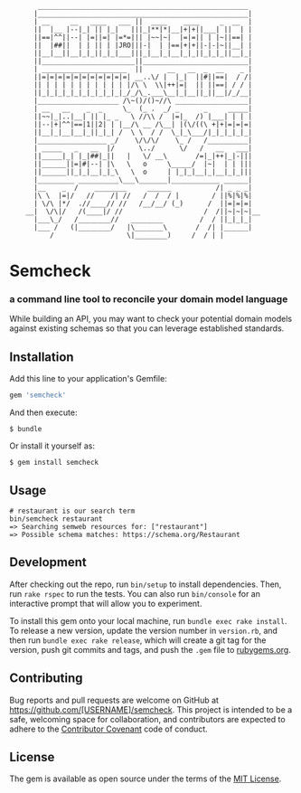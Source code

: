            ____________________________________________________
          |____________________________________________________|
          | __     __   ____   ___ ||  ____    ____     _  __  |
          ||  |__ |--|_| || |_|   |||_|**|*|__|+|+||___| ||  | |
          ||==|^^||--| |=||=| |=*=||| |~~|~|  |=|=|| | |~||==| |
          ||  |##||  | | || | |JRO|||-|  | |==|+|+||-|-|~||__| |
          ||__|__||__|_|_||_|_|___|||_|__|_|__|_|_||_|_|_||__|_|
          ||_______________________||__________________________|
          | _____________________  ||      __   __  _  __    _ |
          ||=|=|=|=|=|=|=|=|=|=|=| __..\/ |  |_|  ||#||==|  / /|
          || | | | | | | | | | | |/\ \  \\|++|=|  || ||==| / / |
          ||_|_|_|_|_|_|_|_|_|_|_/_/\_.___\__|_|__||_||__|/_/__|
          |____________________ /\~()/()~//\ __________________|
          | __   __    _  _     \_  (_ .  _/ _      _     _____|
          ||~~|_|..|__| || |_ _   \ //\\ /  |=|_  /) |___| | | |
          ||--|+|^^|==|1||2| | |__/\ __ /\__| |(\/((\ +|+|=|=|=|
          ||__|_|__|__|_||_|_| /  \ \  / /  \_|_\___/|_|_|_|_|_|
          |_________________ _/    \/\/\/    \_ /   /__________|
          | _____   _   __  |/      \../      \/   /   __   ___|
          ||_____|_| |_|##|_||   |   \/ __\       /=|_|++|_|-|||
          ||______||=|#|--| |\   \   o     \_____/  |~|  | | |||
          ||______||_|_|__|_|_\   \  o     | |_|_|__|_|__|_|_|||
          |_________ __________\___\_______|____________ ______|
          |__    _  /    ________     ______           /| _ _ _|
          |\ \  |=|/   //    /| //   /  /  / |        / ||%|%|%|
          | \/\ |*/  .//____// //   /__/__/ (_)      /  ||=|=|=|
        __|  \/\|/   /(____|/ //                    /  /||~|~|~|__
          |___\_/   /________//   ________         /  / ||_|_|_|
          |___ /   (|________/   |\_______\       /  /| |______|
              /                  \|________)     /  / | |

# Semcheck
### a command line tool to reconcile your domain model language
While building an API, you may want to check your potential domain models against existing schemas so that you can leverage established standards.

## Installation

Add this line to your application's Gemfile:

```ruby
gem 'semcheck'
```

And then execute:

    $ bundle

Or install it yourself as:

    $ gem install semcheck

## Usage

    # restaurant is our search term
    bin/semcheck restaurant
    => Searching semweb resources for: ["restaurant"]
    => Possible schema matches: https://schema.org/Restaurant

## Development

After checking out the repo, run `bin/setup` to install dependencies. Then, run `rake rspec` to run the tests. You can also run `bin/console` for an interactive prompt that will allow you to experiment.

To install this gem onto your local machine, run `bundle exec rake install`. To release a new version, update the version number in `version.rb`, and then run `bundle exec rake release`, which will create a git tag for the version, push git commits and tags, and push the `.gem` file to [rubygems.org](https://rubygems.org).

## Contributing
Bug reports and pull requests are welcome on GitHub at https://github.com/[USERNAME]/semcheck. This project is intended to be a safe, welcoming space for collaboration, and contributors are expected to adhere to the [Contributor Covenant](contributor-covenant.org) code of conduct.


## License

The gem is available as open source under the terms of the [MIT License](http://opensource.org/licenses/MIT).

